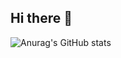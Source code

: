 ## Hi there 👋

![Anurag's GitHub stats](https://github-readme-stats.vercel.app/api?username=melrovieira&show_icons=true&theme=dracula)
